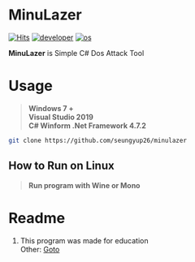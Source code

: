 # MinuLazer
[![Hits](https://hits.seeyoufarm.com/api/count/incr/badge.svg?url=https%3A%2F%2Fgithub.com%2Fseungyup26%2Fminulazer&count_bg=%23FF0000&title_bg=%23555555&icon=&icon_color=%23E7E7E7&title=View&edge_flat=false)](https://hits.seeyoufarm.com)
[![developer](https://img.shields.io/badge/developer-seungyup-blue)](https://github.com/seungyup26/minulazer)
[![os](https://img.shields.io/badge/os-windows-blue)](https://github.com/seungyup26/minulazer) <br>

**MinuLazer** is Simple C# Dos Attack Tool

# Usage
> **Windows 7 +** <br>
> **Visual Studio 2019** <br>
> **C# Winform .Net Framework 4.7.2** <br>
```sh
git clone https://github.com/seungyup26/minulazer
```

## How to Run on Linux
> **Run program with Wine or Mono**

# Readme
1. This program was made for education <br>
Other: <a href="https://github.com/SeungYup26/minulazer/wiki/Readme">Goto</a>
